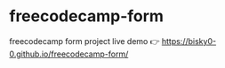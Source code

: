 # freecodecamp-form
freecodecamp form project 
live demo 👉 https://bisky0-0.github.io/freecodecamp-form/
